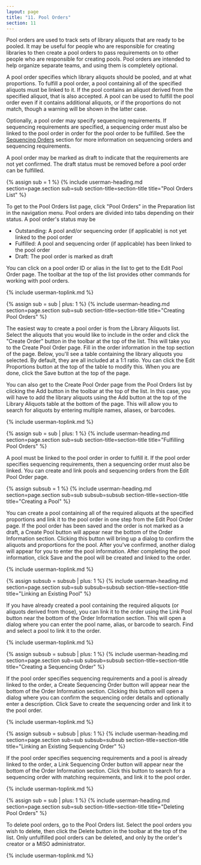 ```yaml
---
layout: page
title: "11. Pool Orders"
section: 11
---
```


Pool orders are used to track sets of library aliquots that are ready to be pooled. It may be useful for people who are
responsible for creating libraries to then create a pool orders to pass requirements on to other people who are
responsible for creating pools. Pool orders are intended to help organize separate teams, and using them is completely
optional.

A pool order specifies which library aliquots should be pooled, and at what proportions. To fulfill a pool order, a
pool containing all of the specified aliquots must be linked to it. If the pool contains an aliquot derived from the
specified aliquot, that is also accepted. A pool can be used to fulfill the pool order even if it contains additional
aliquots, or if the proportions do not match, though a warning will be shown in the latter case.

Optionally, a pool order may specify sequencing requirements. If sequencing requirements are specified, a sequencing
order must also be linked to the pool order in order for the pool order to be fulfilled. See the
[Sequencing Orders](sequencing_orders.html) section for more information on sequencing orders and sequencing
requirements.

A pool order may be marked as draft to indicate that the requirements are not yet confirmed. The draft status must be
removed before a pool order can be fulfilled.


{% assign sub = 1 %}
{% include userman-heading.md section=page.section sub=sub section-title=section-title title="Pool Orders List" %}

To get to the Pool Orders list page, click "Pool Orders" in the Preparation list in the navigation menu. Pool orders are
divided into tabs depending on their status. A pool order's status may be

* Outstanding: A pool and/or sequencing order (if applicable) is not yet linked to the pool order
* Fulfilled: A pool and sequencing order (if applicable) has been linked to the pool order
* Draft: The pool order is marked as draft

You can click on a pool order ID or alias in the list to get to the Edit Pool Order page. The toolbar at the top of the
list provides other commands for working with pool orders.

{% include userman-toplink.md %}


{% assign sub = sub | plus: 1 %}
{% include userman-heading.md section=page.section sub=sub section-title=section-title title="Creating Pool Orders" %}

The easiest way to create a pool order is from the Library Aliquots list. Select the aliquots that you would like to
include in the order and click the "Create Order" button in the toolbar at the top of the list. This will take you to
the Create Pool Order page. Fill in the order information in the top section of the page. Below, you'll see a table
containing the library aliquots you selected. By default, they are all included at a 1:1 ratio. You can click the Edit
Proportions button at the top of the table to modify this. When you are done, click the Save button at the top of the
page.

You can also get to the Create Pool Order page from the Pool Orders list by clicking the Add button in the toolbar at
the top of the list. In this case, you will have to add the library aliquots using the Add button at the top of the
Library Aliquots table at the bottom of the page. This will allow you to search for aliquots by entering multiple names,
aliases, or barcodes.

{% include userman-toplink.md %}


{% assign sub = sub | plus: 1 %}
{% include userman-heading.md section=page.section sub=sub section-title=section-title title="Fulfilling Pool Orders" %}

A pool must be linked to the pool order in order to fulfill it. If the pool order specifies sequencing requirements,
then a sequencing order must also be linked. You can create and link pools and sequencing orders from the Edit Pool
Order page.


{% assign subsub = 1 %}
{% include userman-heading.md section=page.section sub=sub subsub=subsub section-title=section-title title="Creating a Pool" %}

You can create a pool containing all of the required aliquots at the specified proportions and link it to the pool order
in one step from the Edit Pool Order page. If the pool order has been saved and the order is not marked as a draft, a
Create Pool button will appear near the bottom of the Order Information section. Clicking this button will bring up a
dialog to confirm the aliquots and proportions for the pool. After you've confirmed, another dialog will appear for you
to enter the pool information. After completing the pool information, click Save and the pool will be created and linked
to the order.

{% include userman-toplink.md %}


{% assign subsub = subsub | plus: 1 %}
{% include userman-heading.md section=page.section sub=sub subsub=subsub section-title=section-title title="Linking an Existing Pool" %}

If you have already created a pool containing the required aliquots (or aliquots derived from those), you can link it to
the order using the Link Pool button near the bottom of the Order Information section. This will open a dialog where you
can enter the pool name, alias, or barcode to search. Find and select a pool to link it to the order.

{% include userman-toplink.md %}


{% assign subsub = subsub | plus: 1 %}
{% include userman-heading.md section=page.section sub=sub subsub=subsub section-title=section-title title="Creating a Sequencing Order" %}

If the pool order specifies sequencing requirements and a pool is already linked to the order, a Create Sequencing Order
button will appear near the bottom of the Order Information section. Clicking this button will open a dialog where you
can confirm the sequencing order details and optionally enter a description. Click Save to create the sequencing order
and link it to the pool order.

{% include userman-toplink.md %}


{% assign subsub = subsub | plus: 1 %}
{% include userman-heading.md section=page.section sub=sub subsub=subsub section-title=section-title title="Linking an Existing Sequencing Order" %}

If the pool order specifies sequencing requirements and a pool is already linked to the order, a Link Sequencing Order
button will appear near the bottom of the Order Information section. Click this button to search for a sequencing order
with matching requirements, and link it to the pool order.

{% include userman-toplink.md %}


{% assign sub = sub | plus: 1 %}
{% include userman-heading.md section=page.section sub=sub section-title=section-title title="Deleting Pool Orders" %}

To delete pool orders, go to the Pool Orders list. Select the pool orders you wish to delete, then click the Delete
button in the toolbar at the top of the list. Only unfulfilled pool orders can be deleted, and only by the order's
creator or a MISO administrator.

{% include userman-toplink.md %}
